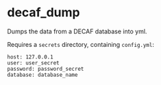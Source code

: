 # decaf_dump

Dumps the data from a DECAF database into yml.

Requires a `secrets` directory, containing `config.yml`:

```
host: 127.0.0.1
user: user_secret
password: password_secret
database: database_name
```

